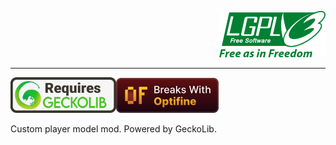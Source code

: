 <div align="right">

[![LGPL-v3 logo](docs_img/LGPL-v3_logo.png)](COPYING.LESSER)

</div>

---

[<img src="docs_img/Requires_GeckoLib.png" alt="Requires GeckoLib" width="169">](https://modrinth.com/mod/geckolib)<img src="docs_img/Breaks_With_Optifine.png" alt="Requires GeckoLib" width="164">

Custom player model mod. Powered by GeckoLib.
